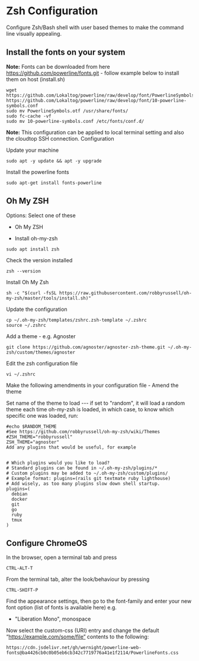 # Zsh Configuration
 
Configure Zsh/Bash shell with user based themes to make the command line visually appealing.

## Install the fonts on your system

__Note:__ Fonts can be downloaded from here
https://github.com/powerline/fonts.git - follow example below to install them on host (install.sh)

```
wget https://github.com/Lokaltog/powerline/raw/develop/font/PowerlineSymbols.otf https://github.com/Lokaltog/powerline/raw/develop/font/10-powerline-symbols.conf
sudo mv PowerlineSymbols.otf /usr/share/fonts/
sudo fc-cache -vf
sudo mv 10-powerline-symbols.conf /etc/fonts/conf.d/
```


__Note:__ This configuration can be applied to local terminal setting and also the cloudtop SSH connection.
Configuration 

Update your machine
```
sudo apt -y update && apt -y upgrade
```

Install the powerline fonts
```
sudo apt-get install fonts-powerline
```


## Oh My ZSH

Options: Select one of these 

* Oh My ZSH

* Install oh-my-zsh


```
sudo apt install zsh
```


Check the version installed

```
zsh --version
```


Install Oh My Zsh

```
sh -c "$(curl -fsSL https://raw.githubusercontent.com/robbyrussell/oh-my-zsh/master/tools/install.sh)"
```

Update the configuration
```
cp ~/.oh-my-zsh/templates/zshrc.zsh-template ~/.zshrc
source ~/.zshrc
```
Add a theme - e.g. Agnoster

```
git clone https://github.com/agnoster/agnoster-zsh-theme.git ~/.oh-my-zsh/custom/themes/agnoster
```

Edit the zsh configuration file

```
vi ~/.zshrc
```

Make the following amendments in your configuration file - Amend the theme


Set name of the theme to load --- if set to "random", it will load a random theme each time oh-my-zsh is loaded, in which case, to know which specific one was loaded, run: 

```
#echo $RANDOM_THEME
#See https://github.com/robbyrussell/oh-my-zsh/wiki/Themes
#ZSH_THEME="robbyrussell"
ZSH_THEME="agnoster"
Add any plugins that would be useful, for example


# Which plugins would you like to load?
# Standard plugins can be found in ~/.oh-my-zsh/plugins/*
# Custom plugins may be added to ~/.oh-my-zsh/custom/plugins/
# Example format: plugins=(rails git textmate ruby lighthouse)
# Add wisely, as too many plugins slow down shell startup.
plugins=(
  debian
  docker
  git
  go
  ruby
  tmux
)
```

## Configure ChromeOS
In the browser, open a terminal tab and press
```
CTRL-ALT-T
```

From the terminal tab, alter the look/behaviour by pressing
```
CTRL-SHIFT-P
```

Find the appearance settings, then go to the font-family and enter your new font option (list of fonts is available here) e.g.

* "Liberation Mono", monospace


Now select the custom-css (URI) entry and change the default “https://example.com/some/file” contents to the following:
```
https://cdn.jsdelivr.net/gh/wernight/powerline-web-fonts@ba4426cb0c0b05eb6cb342c7719776a41e1f2114/PowerlineFonts.css
```
